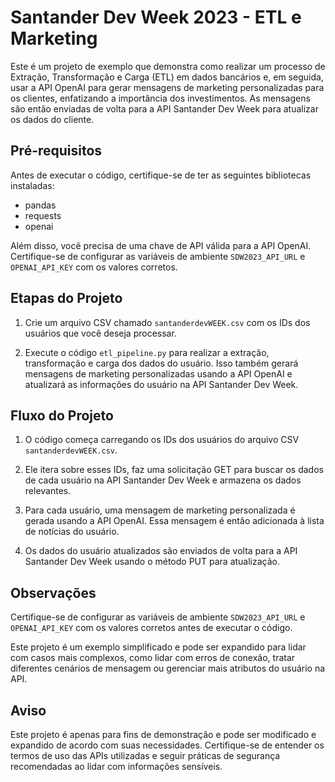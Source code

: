 # Santander Dev Week 2023 - ETL e Marketing

Este é um projeto de exemplo que demonstra como realizar um processo de Extração, Transformação e Carga (ETL) em dados bancários e, em seguida, usar a API OpenAI para gerar mensagens de marketing personalizadas para os clientes, enfatizando a importância dos investimentos. As mensagens são então enviadas de volta para a API Santander Dev Week para atualizar os dados do cliente.

## Pré-requisitos

Antes de executar o código, certifique-se de ter as seguintes bibliotecas instaladas:

- pandas
- requests
- openai

Além disso, você precisa de uma chave de API válida para a API OpenAI. Certifique-se de configurar as variáveis de ambiente `SDW2023_API_URL` e `OPENAI_API_KEY` com os valores corretos.

## Etapas do Projeto

1. Crie um arquivo CSV chamado `santanderdevWEEK.csv` com os IDs dos usuários que você deseja processar.

2. Execute o código `etl_pipeline.py` para realizar a extração, transformação e carga dos dados do usuário. Isso também gerará mensagens de marketing personalizadas usando a API OpenAI e atualizará as informações do usuário na API Santander Dev Week.

## Fluxo do Projeto

1. O código começa carregando os IDs dos usuários do arquivo CSV `santanderdevWEEK.csv`.

2. Ele itera sobre esses IDs, faz uma solicitação GET para buscar os dados de cada usuário na API Santander Dev Week e armazena os dados relevantes.

3. Para cada usuário, uma mensagem de marketing personalizada é gerada usando a API OpenAI. Essa mensagem é então adicionada à lista de notícias do usuário.

4. Os dados do usuário atualizados são enviados de volta para a API Santander Dev Week usando o método PUT para atualização.

## Observações

Certifique-se de configurar as variáveis de ambiente `SDW2023_API_URL` e `OPENAI_API_KEY` com os valores corretos antes de executar o código.

Este projeto é um exemplo simplificado e pode ser expandido para lidar com casos mais complexos, como lidar com erros de conexão, tratar diferentes cenários de mensagem ou gerenciar mais atributos do usuário na API.

## Aviso

Este projeto é apenas para fins de demonstração e pode ser modificado e expandido de acordo com suas necessidades. Certifique-se de entender os termos de uso das APIs utilizadas e seguir práticas de segurança recomendadas ao lidar com informações sensíveis.
